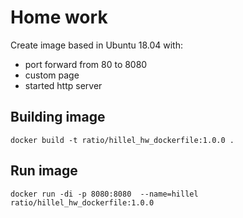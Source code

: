 # Home work

Create image based in Ubuntu 18.04 with:
* port forward from 80 to 8080
* custom page
* started http server

## Building image
```docker build -t ratio/hillel_hw_dockerfile:1.0.0 .```

## Run image
```docker run -di -p 8080:8080  --name=hillel  ratio/hillel_hw_dockerfile:1.0.0```
